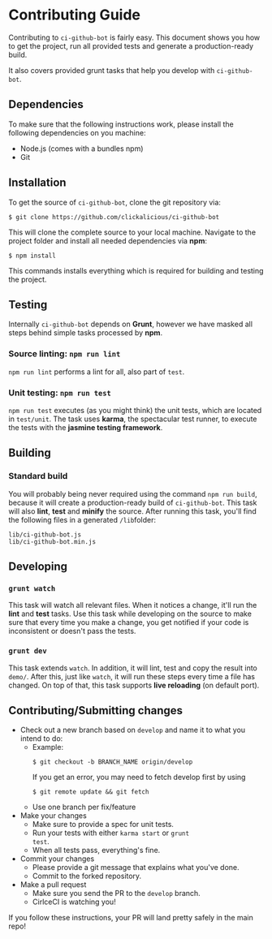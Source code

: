# Contributing Guide

Contributing to `ci-github-bot` is fairly easy. This document shows you how to
get the project, run all provided tests and generate a production-ready build.

It also covers provided grunt tasks that help you develop with `ci-github-bot`.

## Dependencies

To make sure that the following instructions work, please install the following dependencies
on you machine:

- Node.js (comes with a bundles npm)
- Git

## Installation

To get the source of `ci-github-bot`, clone the git repository via:

````
$ git clone https://github.com/clickalicious/ci-github-bot
````

This will clone the complete source to your local machine. Navigate to the project folder
and install all needed dependencies via **npm**:

````
$ npm install
````

This commands installs everything which is required for building and testing the project.

## Testing
Internally `ci-github-bot` depends on **Grunt**, however we have masked all steps behind 
simple tasks processed by **npm**.

### Source linting: `npm run lint`
`npm run lint` performs a lint for all, also part of `test`.

### Unit testing: `npm run test`
`npm run test` executes (as you might think) the unit tests, which are located
in `test/unit`. The task uses **karma**, the spectacular test runner, to execute the tests with 
the **jasmine testing framework**.

## Building
### Standard build
You will probably being never required using the command `npm run build`, because it will create a production-ready 
build of `ci-github-bot`. This task will also **lint**, **test** and **minify** the
source. After running this task, you'll find the following files in a generated
`/lib`folder:

````
lib/ci-github-bot.js
lib/ci-github-bot.min.js
````

## Developing
### `grunt watch`
This task will watch all relevant files. When it notices a change, it'll run the
**lint** and **test** tasks. Use this task while developing on the source
to make sure that every time you make a change, you get notified if your code is inconsistent
or doesn't pass the tests.

### `grunt dev`
This task extends `watch`. In addition, it will lint, test and copy the result into `demo/`.
After this, just like `watch`, it will run these steps every time a file has changed.
On top of that, this task supports **live reloading** (on default port).

## Contributing/Submitting changes

- Check out a new branch based on <code>develop</code> and name it to what you intend to do:
  - Example:
    ````
    $ git checkout -b BRANCH_NAME origin/develop
    ````
    If you get an error, you may need to fetch develop first by using
    ````
    $ git remote update && git fetch
    ````
  - Use one branch per fix/feature
- Make your changes
  - Make sure to provide a spec for unit tests.
  - Run your tests with either <code>karma start</code> or <code>grunt test</code>.
  - When all tests pass, everything's fine.
- Commit your changes
  - Please provide a git message that explains what you've done.
  - Commit to the forked repository.
- Make a pull request
  - Make sure you send the PR to the <code>develop</code> branch.
  - CirlceCI is watching you!

If you follow these instructions, your PR will land pretty safely in the main repo!
